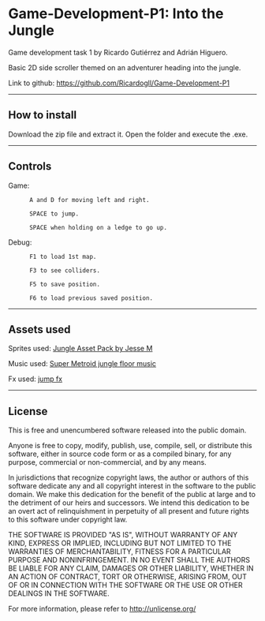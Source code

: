 # Game-Development-P1: Into the Jungle

Game development task 1 by Ricardo Gutiérrez and Adrián Higuero.

Basic 2D side scroller themed on an adventurer heading into the jungle.

Link to github: https://github.com/Ricardogll/Game-Development-P1

---------

## How to install

Download the zip file and extract it. Open the folder and execute the .exe.

---------

## Controls

Game:     

          A and D for moving left and right.

          SPACE to jump.
          
          SPACE when holding on a ledge to go up.
         
Debug:    
          
          F1 to load 1st map.
          
          F3 to see colliders.
          
          F5 to save position.
          
          F6 to load previous saved position.


--------

## Assets used

Sprites used: [Jungle Asset Pack by Jesse M](https://jesse-m.itch.io/jungle-pack)

Music used: [Super Metroid jungle floor music](http://es.metroid.wikia.com/wiki/Archivo:Super_Metroid_Music_-_Brinstar_(The_Jungle_Floor).ogg)

Fx used: [jump fx](https://freesound.org/people/fins/sounds/172205/)


----------

## License

This is free and unencumbered software released into the public domain.

Anyone is free to copy, modify, publish, use, compile, sell, or distribute this software, either in source code form or as a compiled binary, for any purpose, commercial or non-commercial, and by any means.

In jurisdictions that recognize copyright laws, the author or authors of this software dedicate any and all copyright interest in the software to the public domain. We make this dedication for the benefit of the public at large and to the detriment of our heirs and successors. We intend this dedication to be an overt act of relinquishment in perpetuity of all present and future rights to this software under copyright law.

THE SOFTWARE IS PROVIDED "AS IS", WITHOUT WARRANTY OF ANY KIND, EXPRESS OR IMPLIED, INCLUDING BUT NOT LIMITED TO THE WARRANTIES OF MERCHANTABILITY, FITNESS FOR A PARTICULAR PURPOSE AND NONINFRINGEMENT. IN NO EVENT SHALL THE AUTHORS BE LIABLE FOR ANY CLAIM, DAMAGES OR OTHER LIABILITY, WHETHER IN AN ACTION OF CONTRACT, TORT OR OTHERWISE, ARISING FROM, OUT OF OR IN CONNECTION WITH THE SOFTWARE OR THE USE OR OTHER DEALINGS IN THE SOFTWARE.

For more information, please refer to http://unlicense.org/

